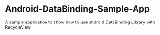# Android-DataBinding-Sample-App
A sample application to show how to use android DataBinding Library with RecycleView
